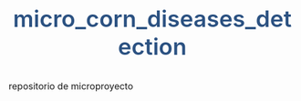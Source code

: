 # micro_corn_diseases_detection
repositorio de microproyecto
<!DOCTYPE html>
<html lang="es">
<head>
    <meta charset="UTF-8">
    <meta name="viewport" content="width=device-width, initial-scale=1.0">
    <title>Informe: Detección de Enfermedades en Maíz</title>
    <link rel="preconnect" href="https://fonts.googleapis.com">
    <link rel="preconnect" href="https://fonts.gstatic.com" crossorigin>
    <link href="https://fonts.googleapis.com/css2?family=Poppins:wght@400;500;600;700&display=swap" rel="stylesheet">
    <style>
        :root {
            --primary-color: #2c5282;
            --secondary-color: #2a69ac;
            --background-color: #f7fafc;
            --text-color: #4a5568;
            --card-background: #ffffff;
            --border-color: #e2e8f0;
            --shadow-color: rgba(0, 0, 0, 0.08);
            --font-family: 'Poppins', -apple-system, BlinkMacSystemFont, "Segoe UI", Roboto, sans-serif;
        }

        body {
            font-family: var(--font-family);
            background-color: var(--background-color);
            color: var(--text-color);
            margin: 0;
            padding: 2rem 1rem;
            line-height: 1.6;
        }

        .container {
            background: var(--card-background);
            padding: 2.5rem;
            border-radius: 16px;
            box-shadow: 0 10px 25px var(--shadow-color);
            max-width: 800px;
            margin: 0 auto;
        }

        h1, h2, h3 {
            color: var(--primary-color);
            font-weight: 600;
            border-bottom: 2px solid var(--border-color);
            padding-bottom: 0.5rem;
            margin-top: 2rem;
        }

        h1 {
            text-align: center;
            border-bottom: none;
            font-size: 2.5rem;
        }
        
        p, li {
            font-size: 1rem;
        }

        ul {
            padding-left: 20px;
        }
        
        strong {
            color: var(--secondary-color);
            font-weight: 600;
        }
        
        .section {
            margin-bottom: 2.5rem;
        }
        
        .subsection {
            margin-top: 1.5rem;
            padding-left: 1rem;
            border-left: 3px solid var(--secondary-color);
        }

        .highlight {
            background-color: #ebf8ff;
            padding: 1rem;
            border-radius: 8px;
            border: 1px solid #bee3f8;
        }

    </style>
</head>
<body>
    <div class="container">
        <h1>🌽 Informe de Análisis Exploratorio</h1>
        <p style="text-align: center; font-size: 1.2rem; color: #718096;">Detección de Enfermedades en Cultivos de Maíz</p>
        
        <div class="section">
            <h2>1. Problema y Contexto</h2>
            <p>Las enfermedades del maíz, como la roya común, el tizón foliar y la mancha gris, representan una amenaza crítica para la seguridad alimentaria. El diagnóstico tradicional mediante inspección visual es un proceso lento, subjetivo y dependiente de la pericia del observador. Este proyecto busca validar la viabilidad de un sistema de diagnóstico automatizado mediante Inteligencia Artificial para superar estas limitaciones.</p>
        </div>
        
        <div class="section">
            <h2>2. Descripción del Dataset Inicial</h2>
            <p>Para el análisis, se utilizó el dataset público "Corn or Maize Leaf Disease Dataset" de Kaggle, una compilación de imágenes de las fuentes PlantVillage y PlantDoc.</p>
            <ul>
                <li><strong>Total de Imágenes:</strong> 4,188</li>
                <li><strong>Formato:</strong> JPEG (.jpg)</li>
                <li><strong>Distribución de Clases (Inicial):</strong>
                    <ul>
                        <li>Roya Común (Common Rust): 1,306 imágenes (31.2%)</li>
                        <li>Sana (Healthy): 1,162 imágenes (27.7%)</li>
                        <li>Tizón (Blight): 1,146 imágenes (27.4%)</li>
                        <li>Mancha Gris (Gray Leaf Spot): 574 imágenes (13.7%)</li>
                    </ul>
                </li>
            </ul>
            <p class="highlight"><strong>Observación Clave:</strong> El dataset inicial presenta un notable desbalance, con la clase "Mancha Gris" significativamente subrepresentada. Este hallazgo es fundamental para las siguientes etapas del proyecto.</p>
        </div>

        <div class="section">
            <h2>3. Hallazgos del Análisis Exploratorio de Datos (EDA)</h2>
            
            <div class="subsection">
                <h3>3.1. Validación e Integridad de Datos</h3>
                <p>Se realizó una validación estructural del dataset para confirmar la cantidad de clases, el número de imágenes y la integridad de los archivos. Se encontró y corrigió una inconsistencia de formato (un archivo <strong>.jpeg</strong> en lugar de <strong>.jpg</strong>) en la clase "Blight", asegurando la homogeneidad del conjunto de datos.</p>
            </div>
            
            <div class="subsection">
                <h3>3.2. Análisis Cualitativo Visual</h3>
                <p>La inspección de muestras aleatorias reveló una buena calidad de imagen general (nitidez y enfoque). Se destacó una alta variabilidad en iluminación, escala y ángulos de captura, lo cual es beneficioso para entrenar un modelo más robusto y generalizable.</p>
                <p class="highlight"><strong>Desafío Principal Identificado:</strong> Se observó una alta similitud morfológica entre las lesiones en etapas avanzadas de <strong>"Mancha Gris"</strong> y <strong>"Tizón"</strong>, lo que anticipa el principal reto de clasificación para el modelo de IA.</p>
            </div>

            <div class="subsection">
                <h3>3.3. Análisis Cuantitativo de Características Físicas</h3>
                <ul>
                    <li><strong>Dimensiones:</strong> Se confirmó una considerable variabilidad en el tamaño (alto y ancho) de las imágenes, lo que fundamenta la necesidad de un paso de redimensionamiento estándar antes de alimentar el modelo.</li>
                    <li><strong>Distribución de Color:</strong> El análisis de histogramas de color, particularmente en el canal verde, demostró ser un rasgo altamente discriminatorio. Las hojas sanas ("Healthy") mostraron un perfil de color verde único y vibrante, claramente distinto al de las hojas enfermas. Esto valida el potencial del color como una característica potente para la clasificación automática y justifica la necesidad de normalizar los valores de los píxeles.</li>
                </ul>
            </div>
        </div>
    </div>
</body>
</html>